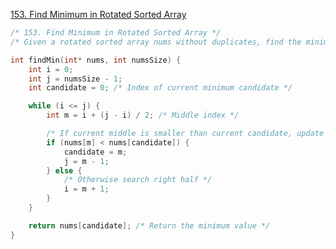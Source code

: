 [153. Find Minimum in Rotated Sorted Array](https://leetcode.com/problems/find-minimum-in-rotated-sorted-array/description/)

```c
/* 153. Find Minimum in Rotated Sorted Array */
/* Given a rotated sorted array nums without duplicates, find the minimum element. */

int findMin(int* nums, int numsSize) {
    int i = 0;
    int j = numsSize - 1;
    int candidate = 0; /* Index of current minimum candidate */

    while (i <= j) {
        int m = i + (j - i) / 2; /* Middle index */

        /* If current middle is smaller than current candidate, update candidate and search left half */
        if (nums[m] < nums[candidate]) {
            candidate = m;
            j = m - 1;
        } else {
            /* Otherwise search right half */
            i = m + 1;
        }
    }

    return nums[candidate]; /* Return the minimum value */
}
```
